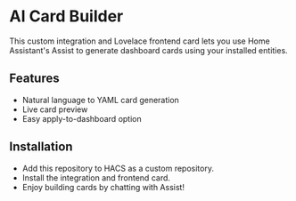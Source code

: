 # AI Card Builder

This custom integration and Lovelace frontend card lets you use Home Assistant's Assist to generate dashboard cards using your installed entities.

## Features
- Natural language to YAML card generation
- Live card preview
- Easy apply-to-dashboard option

## Installation
- Add this repository to HACS as a custom repository.
- Install the integration and frontend card.
- Enjoy building cards by chatting with Assist!
